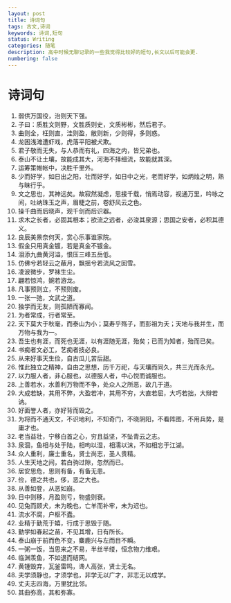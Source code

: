 ```yaml
---
layout: post
title: 诗词句
tags: 古文,诗词
keywords: 诗词,短句
status: Writing
categories: 随笔
description: 高中时候无聊记录的一些我觉得比较好的短句,长文以后可能会更.
numbering: false
---
```


# 诗词句

1. 弱供万国役，治则天下强。
2. 子曰：质胜文则野，文胜质则史，文质彬彬，然后君子。
3. 曲则全，枉则直，洼则盈，敝则新，少则得，多则惑。
4. 龙困浅滩遭虾戏，虎落平阳被犬欺。
5. 君子敬而无失，与人恭而有礼，四海之内，皆兄弟也。
6. 泰山不让土壤，故能成其大，河海不择细流，故能就其深。
7. 运筹策帷帐中，决胜千里外。
8. 少而好学，如日出之阳，壮而好学，如日中之光，老而好学，如炳烛之明，熟与昧行乎。
9. 文之思也，其神远矣。故寂然凝虑，思接千载，悄焉动容，视通万里，吟咏之间，吐纳珠玉之声，眉睫之前，卷舒风云之色。
10. 操千曲而后晓声，观千剑而后识器。
11. 求木之长者，必固其根本；欲流之远者，必浚其泉源；思国之安者，必积其德义。
12. 良辰美景奈何天，赏心乐事谁家院。
13. 假金只用真金镀，若是真金不镀金。
14. 泪添九曲黄河溢，恨压三峰五岳低。
15. 仿佛兮若轻云之蔽月，飘摇兮若流风之回雪。
16. 凌波微步，罗袜生尘。
17. 翩若惊鸿，婉若游龙。
18. 凡事预则立，不预则废。
19. 一张一弛，文武之道。
20. 独学而无友，则孤陋而寡闻。
21. 为者常成，行者常至。
22. 天下莫大于秋毫，而泰山为小；莫寿乎殇子，而彭祖为夭；天地与我并生，而万物与我为一。
23. 吾生也有涯，而死也无涯，以有涯随无涯，殆矣；已而为知者，殆而已矣。
24. 书痴者文必工，艺痴者技必良。
25. 从来好事天生俭，自古瓜儿苦后甜。
26. 惟此独立之精神，自由之思想，历千万祀，与天壤而同久，共三光而永光。
27. 以力服人者，非心服也，以德服人者，中心悦而诚服也。
28. 上善若水，水善利万物而不争，处众人之所恶，故几于道。
29. 大成若缺，其用不弊，大盈若冲，其用不穷，大直若屈，大巧若拙，大辩若讷。
30. 好面誉人者，亦好背而毁之。
31. 为将而不通天文，不识地利，不知奇门，不晓阴阳，不看阵图，不用兵势，是庸才也。
32. 老当益壮，宁移白首之心，穷且益坚，不坠青云之志。
33. 泉涸，鱼相与处于陆，相呴以湿，相濡以沫，不如相忘于江湖。
34. 众人重利，廉士重名，贤士尚志，圣人贵精。
35. 人生天地之间，若白驹过隙，忽然而已。
36. 居安思危，思则有备，有备无患。
37. 俭，德之共也，侈，恶之大也。
38. 从善如登，从恶如崩。
39. 日中则移，月盈则亏，物盛则衰。
40. 见兔而顾犬，未为晚也，亡羊而补牢，未为迟也。
41. 流水不腐，户枢不蠹。
42. 业精于勤荒于嬉，行成于思毁于随。
43. 勤学如春起之苗，不见其增，日有所长。
44. 泰山崩于前而色不变，麋鹿兴与左而目不瞬。
45. 一粥一饭，当思来之不易，半丝半缕，恒念物力维艰。
46. 临渊羡鱼，不如退而结网。
47. 黄锺毁弃，瓦釜雷鸣，谗人高张，贤士无名。
48. 夫学须静也，才须学也，非学无以广才，非志无以成学。
49. 丈夫志四海，万里犹比邻。
50. 其曲弥高，其和弥寡。